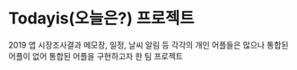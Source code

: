 # Todayis(오늘은?) 프로젝트

2019 앱 시장조사결과 메모장, 일정, 날씨 알림 등 각각의 개인 어플들은 많으나 통합된 어플이 없어 통합된 어플을 구현하고자 한 팀 프로젝트


